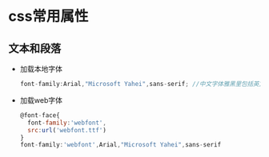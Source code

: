 # css常用属性

## 文本和段落

- 加载本地字体

  ```js
  font-family:Arial,"Microsoft Yahei",sans-serif; //中文字体雅黑里包括英文字体，所以一般把英文字体放前面，保底字体sans-serif放后面
  ```

- 加载web字体

  ```js
  @font-face{
    font-family:'webfont',
    src:url('webfont.ttf')
  }
  font-family:'webfont',Arial,"Microsoft Yahei",sans-serif
  ```

  